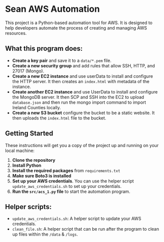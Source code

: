 
# Sean AWS Automation

This project is a Python-based automation tool for AWS. It is designed to help developers automate the process of creating and managing AWS resources. 

## What this program does:

- **Create a key pair** and save it to a `data/*.pem` file.
- **Create a new security group** and add rules that allow SSH, HTTP, and 27017 (Mongo).
- **Create a new EC2 instance** and use userData to install and configure the HTTP server. It then creates an `index.html` with metadata of the instance.
- **Create another EC2 instance** and use UserData to install and configure the MongoDB server. It then SCP and SSH into the EC2 to upload `database.json` and then run the mongo import command to import Ireland Counties locally.
- **Create a new S3 bucket**  configure the bucket to be a static website. It then uploads the `index.html` file to the bucket.

## Getting Started

These instructions will get you a copy of the project up and running on your local machine:

1. **Clone the repository**
2. **Install Python**
3. **Install the required packages** from `requirements.txt`
4. **Make sure Boto3 is installed**
5. **Set up your AWS credentials**. You can use the helper script `update_aws_credentials.sh` to set up your credentials.
6. **Run the `src/acs_1.py` file** to start the automation program.

## Helper scripts:

- `update_aws_credentials.sh`: A helper script to update your AWS credentials.
- `clean_file.sh`: A helper script that can be run after the program to clean up files within the `/data` & `/logs`.
